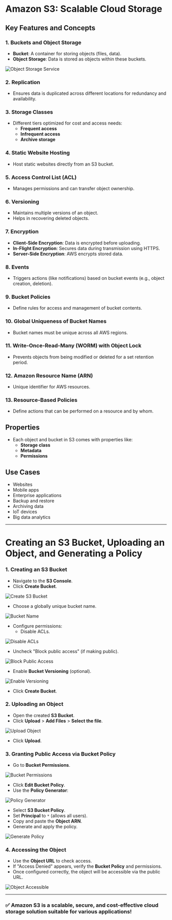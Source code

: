 # Amazon S3: Scalable Cloud Storage

## Key Features and Concepts

### 1. Buckets and Object Storage
- **Bucket**: A container for storing objects (files, data).
- **Object Storage**: Data is stored as objects within these buckets.

![Object Storage Service](https://github.com/user-attachments/assets/8b5ec203-8c78-49bb-8946-e872d03bc2d6)

### 2. Replication
- Ensures data is duplicated across different locations for redundancy and availability.

### 3. Storage Classes
- Different tiers optimized for cost and access needs:
  - **Frequent access**
  - **Infrequent access**
  - **Archive storage**

### 4. Static Website Hosting
- Host static websites directly from an S3 bucket.

### 5. Access Control List (ACL)
- Manages permissions and can transfer object ownership.

### 6. Versioning
- Maintains multiple versions of an object.
- Helps in recovering deleted objects.

### 7. Encryption
- **Client-Side Encryption**: Data is encrypted before uploading.
- **In-Flight Encryption**: Secures data during transmission using HTTPS.
- **Server-Side Encryption**: AWS encrypts stored data.

### 8. Events
- Triggers actions (like notifications) based on bucket events (e.g., object creation, deletion).

### 9. Bucket Policies
- Define rules for access and management of bucket contents.

### 10. Global Uniqueness of Bucket Names
- Bucket names must be unique across all AWS regions.

### 11. Write-Once-Read-Many (WORM) with Object Lock
- Prevents objects from being modified or deleted for a set retention period.

### 12. Amazon Resource Name (ARN)
- Unique identifier for AWS resources.

### 13. Resource-Based Policies
- Define actions that can be performed on a resource and by whom.

## Properties
- Each object and bucket in S3 comes with properties like:
  - **Storage class**
  - **Metadata**
  - **Permissions**

## Use Cases
- Websites
- Mobile apps
- Enterprise applications
- Backup and restore
- Archiving data
- IoT devices
- Big data analytics

---

# Creating an S3 Bucket, Uploading an Object, and Generating a Policy

### **1. Creating an S3 Bucket**
- Navigate to the **S3 Console**.
- Click **Create Bucket**.

![Create S3 Bucket](https://github.com/user-attachments/assets/a667f956-fa49-4ca9-9963-fdd69c997660)

- Choose a globally unique bucket name.

![Bucket Name](https://github.com/user-attachments/assets/7f5352d3-1a18-484a-9f35-c0c6afcacf6c)

- Configure permissions:
  - Disable ACLs.

![Disable ACLs](https://github.com/user-attachments/assets/b1b7da5e-5015-4cc5-b144-23c9510746da)

  - Uncheck "Block public access" (if making public).

![Block Public Access](https://github.com/user-attachments/assets/5b259d03-29e9-4be9-9266-f48bc70b1d50)

- Enable **Bucket Versioning** (optional).

![Enable Versioning](https://github.com/user-attachments/assets/28a2b551-b04d-4e65-b347-f8e8769ea5f6)

- Click **Create Bucket**.

### **2. Uploading an Object**
- Open the created **S3 Bucket**.
- Click **Upload** > **Add Files** > **Select the file**.

![Upload Object](https://github.com/user-attachments/assets/b38c379c-8d6b-414e-a1d8-b428ac212bf3)

- Click **Upload**.

### **3. Granting Public Access via Bucket Policy**
- Go to **Bucket Permissions**.

![Bucket Permissions](https://github.com/user-attachments/assets/63c61492-2481-4932-95a9-fb47154b0417)

- Click **Edit Bucket Policy**.
- Use the **Policy Generator**:

![Policy Generator](https://github.com/user-attachments/assets/abf53242-db74-4c17-9982-dcb43a3353ba)

  - Select **S3 Bucket Policy**.
  - Set **Principal** to `*` (allows all users).
  - Copy and paste the **Object ARN**.
  - Generate and apply the policy.

![Generate Policy](https://github.com/user-attachments/assets/368a1572-0488-4869-aadf-7b7ea3241011)

### **4. Accessing the Object**
- Use the **Object URL** to check access.
- If "Access Denied" appears, verify the **Bucket Policy** and permissions.
- Once configured correctly, the object will be accessible via the public URL.

![Object Accessible](https://github.com/user-attachments/assets/75834ac0-ca7d-456f-a39f-22d56e1647b5)

---

### ✅ **Amazon S3 is a scalable, secure, and cost-effective cloud storage solution suitable for various applications!**
